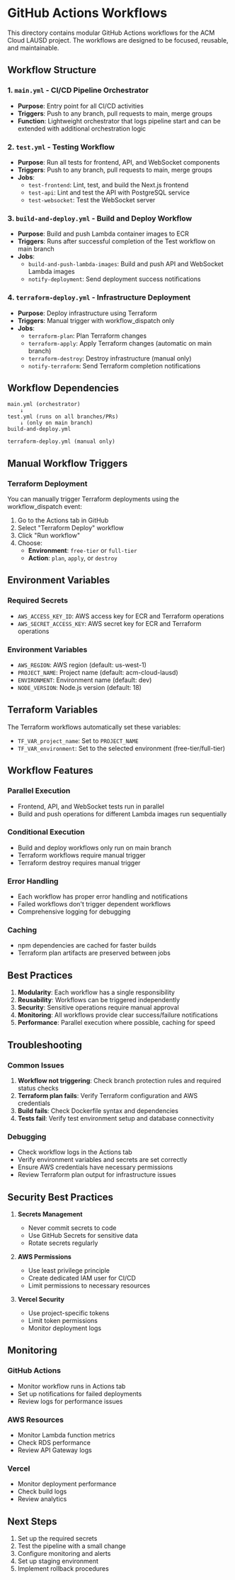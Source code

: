 # GitHub Actions Workflows

This directory contains modular GitHub Actions workflows for the ACM Cloud LAUSD project. The workflows are designed to be focused, reusable, and maintainable.

## Workflow Structure 

### 1. `main.yml` - CI/CD Pipeline Orchestrator
- **Purpose**: Entry point for all CI/CD activities
- **Triggers**: Push to any branch, pull requests to main, merge groups
- **Function**: Lightweight orchestrator that logs pipeline start and can be extended with additional orchestration logic

### 2. `test.yml` - Testing Workflow
- **Purpose**: Run all tests for frontend, API, and WebSocket components
- **Triggers**: Push to any branch, pull requests to main, merge groups
- **Jobs**:
  - `test-frontend`: Lint, test, and build the Next.js frontend
  - `test-api`: Lint and test the API with PostgreSQL service
  - `test-websocket`: Test the WebSocket server

### 3. `build-and-deploy.yml` - Build and Deploy Workflow
- **Purpose**: Build and push Lambda container images to ECR
- **Triggers**: Runs after successful completion of the Test workflow on main branch
- **Jobs**:
  - `build-and-push-lambda-images`: Build and push API and WebSocket Lambda images
  - `notify-deployment`: Send deployment success notifications

### 4. `terraform-deploy.yml` - Infrastructure Deployment
- **Purpose**: Deploy infrastructure using Terraform
- **Triggers**: Manual trigger with workflow_dispatch only
- **Jobs**:
  - `terraform-plan`: Plan Terraform changes
  - `terraform-apply`: Apply Terraform changes (automatic on main branch)
  - `terraform-destroy`: Destroy infrastructure (manual only)
  - `notify-terraform`: Send Terraform completion notifications

## Workflow Dependencies

```
main.yml (orchestrator)
    ↓
test.yml (runs on all branches/PRs)
    ↓ (only on main branch)
build-and-deploy.yml

terraform-deploy.yml (manual only)
```

## Manual Workflow Triggers

### Terraform Deployment
You can manually trigger Terraform deployments using the workflow_dispatch event:

1. Go to the Actions tab in GitHub
2. Select "Terraform Deploy" workflow
3. Click "Run workflow"
4. Choose:
   - **Environment**: `free-tier` or `full-tier`
   - **Action**: `plan`, `apply`, or `destroy`

## Environment Variables

### Required Secrets
- `AWS_ACCESS_KEY_ID`: AWS access key for ECR and Terraform operations
- `AWS_SECRET_ACCESS_KEY`: AWS secret key for ECR and Terraform operations

### Environment Variables
- `AWS_REGION`: AWS region (default: us-west-1)
- `PROJECT_NAME`: Project name (default: acm-cloud-lausd)
- `ENVIRONMENT`: Environment name (default: dev)
- `NODE_VERSION`: Node.js version (default: 18)

## Terraform Variables

The Terraform workflows automatically set these variables:
- `TF_VAR_project_name`: Set to `PROJECT_NAME`
- `TF_VAR_environment`: Set to the selected environment (free-tier/full-tier)

## Workflow Features

### Parallel Execution
- Frontend, API, and WebSocket tests run in parallel
- Build and push operations for different Lambda images run sequentially

### Conditional Execution
- Build and deploy workflows only run on main branch
- Terraform workflows require manual trigger
- Terraform destroy requires manual trigger

### Error Handling
- Each workflow has proper error handling and notifications
- Failed workflows don't trigger dependent workflows
- Comprehensive logging for debugging

### Caching
- npm dependencies are cached for faster builds
- Terraform plan artifacts are preserved between jobs

## Best Practices

1. **Modularity**: Each workflow has a single responsibility
2. **Reusability**: Workflows can be triggered independently
3. **Security**: Sensitive operations require manual approval
4. **Monitoring**: All workflows provide clear success/failure notifications
5. **Performance**: Parallel execution where possible, caching for speed

## Troubleshooting

### Common Issues

1. **Workflow not triggering**: Check branch protection rules and required status checks
2. **Terraform plan fails**: Verify Terraform configuration and AWS credentials
3. **Build fails**: Check Dockerfile syntax and dependencies
4. **Tests fail**: Verify test environment setup and database connectivity

### Debugging

- Check workflow logs in the Actions tab
- Verify environment variables and secrets are set correctly
- Ensure AWS credentials have necessary permissions
- Review Terraform plan output for infrastructure issues

## Security Best Practices

1. **Secrets Management**
   - Never commit secrets to code
   - Use GitHub Secrets for sensitive data
   - Rotate secrets regularly

2. **AWS Permissions**
   - Use least privilege principle
   - Create dedicated IAM user for CI/CD
   - Limit permissions to necessary resources

3. **Vercel Security**
   - Use project-specific tokens
   - Limit token permissions
   - Monitor deployment logs

## Monitoring

### GitHub Actions
- Monitor workflow runs in Actions tab
- Set up notifications for failed deployments
- Review logs for performance issues

### AWS Resources
- Monitor Lambda function metrics
- Check RDS performance
- Review API Gateway logs

### Vercel
- Monitor deployment performance
- Check build logs
- Review analytics

## Next Steps

1. Set up the required secrets
2. Test the pipeline with a small change
3. Configure monitoring and alerts
4. Set up staging environment
5. Implement rollback procedures 